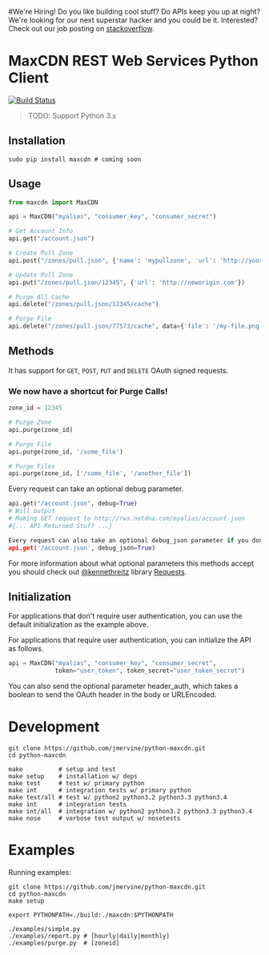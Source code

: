 #We're Hiring!
Do you like building cool stuff?  Do APIs keep you up at night? We're looking for our next superstar hacker and you could be it. Interested? Check out our job posting on [stackoverflow](http://careers.stackoverflow.com/jobs/37078/senior-web-engineer-for-fun-growing-la-startup-maxcdn&a=JdFbT4OY).

# MaxCDN REST Web Services Python Client

[![Build Status](https://travis-ci.org/jmervine/python-maxcdn.png?branch=master)](https://travis-ci.org/jmervine/python-maxcdn)

> TODO: Support Python 3.x

## Installation

```
sudo pip install maxcdn # coming soon
```

## Usage
```python
from maxcdn import MaxCDN

api = MaxCDN("myalias", "consumer_key", "consumer_secret")

# Get Account Info
api.get("/account.json")

# Create Pull Zone
api.post("/zones/pull.json", {'name': 'mypullzone', 'url': 'http://yourorigin.com', 'compress': '1'})

# Update Pull Zone
api.put("/zones/pull.json/12345", {'url': 'http://neworigin.com'})

# Purge All Cache
api.delete("/zones/pull.json/12345/cache")

# Purge File
api.delete("/zones/pull.json/77573/cache", data={'file': '/my-file.png'})

```

## Methods
It has support for `GET`, `POST`, `PUT` and `DELETE` OAuth signed requests.

### We now have a shortcut for Purge Calls!
```python
zone_id = 12345

# Purge Zone
api.purge(zone_id)

# Purge File
api.purge(zone_id, '/some_file')

# Purge Files
api.purge(zone_id, ['/some_file', '/another_file'])
```

Every request can take an optional debug parameter.
```python
api.get("/account.json", debug=True)
# Will output
# Making GET request to http://rws.netdna.com/myalias/account.json
#{... API Returned Stuff ...}

Every request can also take an optional debug_json parameter if you don't like the exception based errors.
api.get('/account.json', debug_json=True)
```

For more information about what optional parameters this methods accept you
should check out [@kennethreitz](http://github.com/kennethreitz) library
[Requests](https://github.com/kennethreitz/requests).

## Initialization
For applications that don't require user authentication,
you can use the default initialization as the example above.

For applications that require user authentication, you can
initialize the API as follows.

```python
api = MaxCDN("myalias", "consumer_key", "consumer_secret",
             token="user_token", token_secret="user_token_secret")
```

You can also send the optional parameter header_auth, which takes a boolean
to send the OAuth header in the body or URLEncoded.

# Development

```
git clone https://github.com/jmervine/python-maxcdn.git
cd python-maxcdn

make          # setup and test
make setup    # installation w/ deps
make test     # test w/ primary python
make int      # integration tests w/ primary python
make test/all # test w/ python2 python3.2 python3.3 python3.4
make int      # integration tests
make int/all  # integration w/ python2 python3.2 python3.3 python3.4
make nose     # verbose test output w/ nosetests
```

# Examples

Running examples:

```
git clone https://github.com/jmervine/python-maxcdn.git
cd python-maxcdn
make setup

export PYTHONPATH=./build:./maxcdn:$PYTHONPATH

./examples/simple.py
./examples/report.py # [hourly|daily|monthly]
./examples/purge.py  # [zoneid]
```


